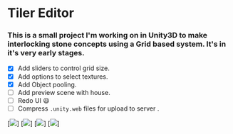 # Tiler Editor

### This is a small project I'm working on in Unity3D to make interlocking stone concepts using a Grid based system. It's in it's very early stages.

- [x] Add sliders to control grid size.
- [x] Add options to select textures.
- [x] Add Object pooling.
- [ ] Add preview scene with house.
- [ ] Redo UI :smiley:
- [ ] Compress `.unity.web` files for upload to server .

[![](0.jpg)]
[![](1.jpg)]
[![](2.jpg)]
[![](3.jpg)]
